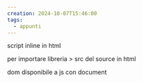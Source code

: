 ```yaml
---
creation: 2024-10-07T15:46:00
tags:
  - appunti
---
```

script inline in html

per importare libreria > src del source in html

dom disponibile a js con document 

